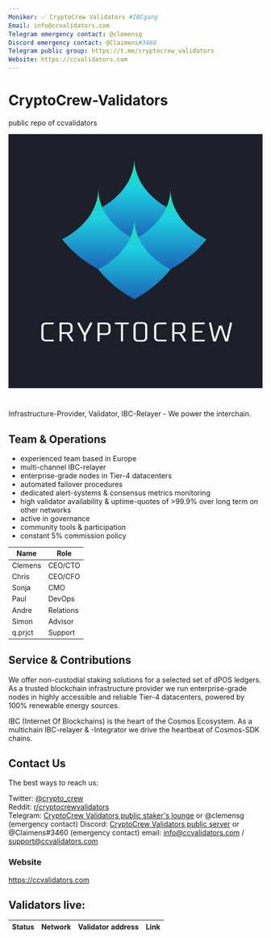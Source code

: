 ```yaml
---
Moniker: ✅ CryptoCrew Validators #IBCgang
Email: info@ccvalidators.com
Telegram emergency contact: @clemensg
Discord emergency contact: @Claimens#3460
Telegram public group: https://t.me/cryptocrew_validators
Website: https://ccvalidators.com
---
```


# CryptoCrew-Validators
public repo of ccvalidators

 ![ccv](ccv.png)

# <moniker> 
Infrastructure-Provider, Validator, IBC-Relayer - We power the interchain.

## Team & Operations

- experienced team based in Europe
- multi-channel IBC-relayer
- enterprise-grade nodes in Tier-4 datacenters
- automated failover procedures
- dedicated alert-systems & consensus metrics monitoring 
- high validator availability & uptime-quotes of >99.9% over long term on other networks
- active in governance
- community tools & participation
- constant 5% commission policy


| Name            | Role      | 
| --------------- | --------- | 
| Clemens         | CEO/CTO   |
| Chris           | CEO/CFO   |
| Sonja           | CMO       |
| Paul            | DevOps    |
| Andre           | Relations |
| Simon           | Advisor   | 
| q.prjct         | Support   |


## Service & Contributions

We offer non-custodial staking solutions for a selected set of dPOS ledgers. As a trusted blockchain infrastructure provider we run enterprise-grade nodes in highly accessible and reliable Tier-4 datacenters, powered by 100% renewable energy sources.

IBC (Internet Of Blockchains) is the heart of the Cosmos Ecosystem. As a multichain IBC-relayer & -Integrator we drive the heartbeat of Cosmos-SDK chains.

## Contact Us

The best ways to reach us: 

 Twitter: [@crypto_crew](https://twitter.com/crypto_crew)  
 Reddit: [r/cryptocrewvalidators](https://www.reddit.com/r/cryptocrewvalidators)  
 Telegram: [CryptoCrew Validators public staker's lounge](https://t.me/cryptocrew_validators) or @clemensg (emergency contact)
 Discord: [CryptoCrew Validators public server](https://discord.gg/ACsTu6kh) or @Claimens#3460 (emergency contact)
 email: info@ccvalidators.com / support@ccvalidators.com

### Website

https://ccvalidators.com

## Validators live:

| Status | Network         | Validator address      | Link         |
| ------ | --------------- | ---------------------- | ------------ |
